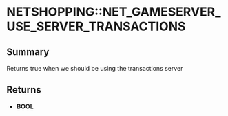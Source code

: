 # NETSHOPPING::NET_GAMESERVER_USE_SERVER_TRANSACTIONS

## Summary
Returns true when we should be using the transactions server

## Returns
* **BOOL**